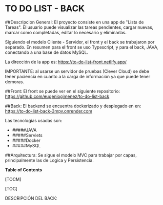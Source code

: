 # TO DO LIST - BACK

##Descripcion General:
El proyecto consiste en una app de "Lista de Tareas". El usuario puede visualizar las tareas pendientes, cargar nuevas, marcar como completadas, editar lo necesario y eliminarlas.

 Siguiendo el modelo Cliente - Servidor, el front y el back se trabajaron por separado. En resumen para el front se uso Typescript, y para el back, JAVA, conectando a una base de datos MySQL.

 La dirección de la app es: https://to-do-list-front.netlify.app/

 IMPORTANTE: al usarse un servidor de pruebas (Clever Cloud) se debe tener paciencia en cuanto a la carga de información ya que puede tener demoras.

##Front:
El front se puede ver en el siguiente repositorio: https://github.com/eugeniogimenez/to-do-list-back

##Back:
El backend se encuentra dockerizado y desplegado en en:
https://to-do-list-back-3mpv.onrender.com

Las tecnologías usadas son:

- #####JAVA
- #####Servlets
- #####Docker
- #####MySQL



##Arquitectura:
Se sigue el modelo MVC para trabajar por capas, principalmente las de Logica y Persistencia.




**Table of Contents**

[TOCM]

[TOC]


DESCRIPCIÓN DEL BACK:
